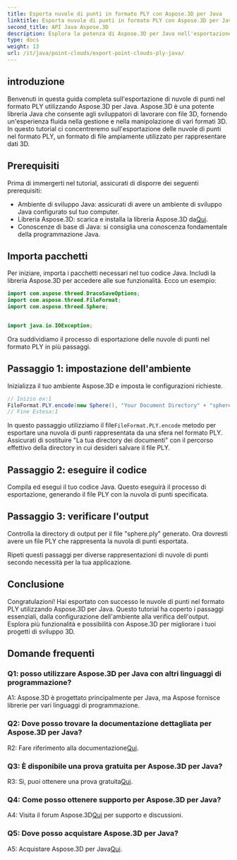 ```yaml
---
title: Esporta nuvole di punti in formato PLY con Aspose.3D per Java
linktitle: Esporta nuvole di punti in formato PLY con Aspose.3D per Java
second_title: API Java Aspose.3D
description: Esplora la potenza di Aspose.3D per Java nell'esportazione di nuvole di punti in formato PLY. Segui la nostra guida passo passo per uno sviluppo 3D senza interruzioni.
type: docs
weight: 13
url: /it/java/point-clouds/export-point-clouds-ply-java/
---
```

## introduzione

Benvenuti in questa guida completa sull'esportazione di nuvole di punti nel formato PLY utilizzando Aspose.3D per Java. Aspose.3D è una potente libreria Java che consente agli sviluppatori di lavorare con file 3D, fornendo un'esperienza fluida nella gestione e nella manipolazione di vari formati 3D. In questo tutorial ci concentreremo sull'esportazione delle nuvole di punti nel formato PLY, un formato di file ampiamente utilizzato per rappresentare dati 3D.

## Prerequisiti

Prima di immergerti nel tutorial, assicurati di disporre dei seguenti prerequisiti:

- Ambiente di sviluppo Java: assicurati di avere un ambiente di sviluppo Java configurato sul tuo computer.
-  Libreria Aspose.3D: scarica e installa la libreria Aspose.3D da[Qui](https://releases.aspose.com/3d/java/).
- Conoscenze di base di Java: si consiglia una conoscenza fondamentale della programmazione Java.

## Importa pacchetti

Per iniziare, importa i pacchetti necessari nel tuo codice Java. Includi la libreria Aspose.3D per accedere alle sue funzionalità. Ecco un esempio:

```java
import com.aspose.threed.DracoSaveOptions;
import com.aspose.threed.FileFormat;
import com.aspose.threed.Sphere;


import java.io.IOException;
```

Ora suddividiamo il processo di esportazione delle nuvole di punti nel formato PLY in più passaggi.

## Passaggio 1: impostazione dell'ambiente

Inizializza il tuo ambiente Aspose.3D e imposta le configurazioni richieste.

```java
// Inizio ex:1
FileFormat.PLY.encode(new Sphere(), "Your Document Directory" + "sphere.ply");
// Fine Estesa:1
```

 In questo passaggio utilizziamo il file`FileFormat.PLY.encode` metodo per esportare una nuvola di punti rappresentata da una sfera nel formato PLY. Assicurati di sostituire "La tua directory dei documenti" con il percorso effettivo della directory in cui desideri salvare il file PLY.

## Passaggio 2: eseguire il codice

Compila ed esegui il tuo codice Java. Questo eseguirà il processo di esportazione, generando il file PLY con la nuvola di punti specificata.

## Passaggio 3: verificare l'output

Controlla la directory di output per il file "sphere.ply" generato. Ora dovresti avere un file PLY che rappresenta la nuvola di punti esportata.

Ripeti questi passaggi per diverse rappresentazioni di nuvole di punti secondo necessità per la tua applicazione.

## Conclusione

Congratulazioni! Hai esportato con successo le nuvole di punti nel formato PLY utilizzando Aspose.3D per Java. Questo tutorial ha coperto i passaggi essenziali, dalla configurazione dell'ambiente alla verifica dell'output. Esplora più funzionalità e possibilità con Aspose.3D per migliorare i tuoi progetti di sviluppo 3D.

## Domande frequenti

### Q1: posso utilizzare Aspose.3D per Java con altri linguaggi di programmazione?

A1: Aspose.3D è progettato principalmente per Java, ma Aspose fornisce librerie per vari linguaggi di programmazione.

### Q2: Dove posso trovare la documentazione dettagliata per Aspose.3D per Java?

 R2: Fare riferimento alla documentazione[Qui](https://reference.aspose.com/3d/java/).

### Q3: È disponibile una prova gratuita per Aspose.3D per Java?

 R3: Sì, puoi ottenere una prova gratuita[Qui](https://releases.aspose.com/).

### Q4: Come posso ottenere supporto per Aspose.3D per Java?

 A4: Visita il forum Aspose.3D[Qui](https://forum.aspose.com/c/3d/18) per supporto e discussioni.

### Q5: Dove posso acquistare Aspose.3D per Java?

 A5: Acquistare Aspose.3D per Java[Qui](https://purchase.aspose.com/buy).